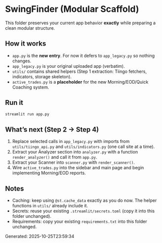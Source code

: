 
# SwingFinder (Modular Scaffold)

This folder preserves your current app behavior **exactly** while preparing a clean modular structure.

## How it works
- `app.py` is the **new entry**. For now it defers to `app_legacy.py` so nothing changes.
- `app_legacy.py` is your original uploaded app (verbatim).
- `utils/` contains shared helpers (Step 1 extraction: Tiingo fetchers, indicators, storage skeleton).
- `active_trades.py` is a **placeholder** for the new Morning/EOD/Quick Coaching system.

## Run it
```bash
streamlit run app.py
```

## What’s next (Step 2 → Step 4)
1. Replace selected calls in `app_legacy.py` with imports from `utils/tiingo_api.py` and `utils/indicators.py` (one call site at a time).
2. Extract your Analyzer section into `analyzer.py` with a function `render_analyzer()` and call it from `app.py`.
3. Extract your Scanner into `scanner.py` with `render_scanner()`.
4. Wire `active_trades.py` into the sidebar and main page and begin implementing Morning/EOD reports.

## Notes
- Caching: keep using `@st.cache_data` exactly as you do now. The helper functions in `utils/` already include it.
- Secrets: reuse your existing `.streamlit/secrets.toml` (copy it into this folder unchanged).
- Requirements: copy your existing `requirements.txt` into this folder unchanged.

Generated: 2025-10-25T23:59:34
